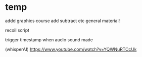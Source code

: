 # temp

addd graphics course add subtract etc general material!

recoil script

trigger timestamp when audio sound made

(whisperAI)
https://www.youtube.com/watch?v=YQWNuRTCcUk
